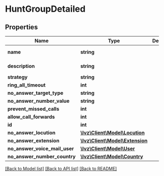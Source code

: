 # HuntGroupDetailed

## Properties
Name | Type | Description | Notes
------------ | ------------- | ------------- | -------------
**name** | **string** |  | [default to '']
**description** | **string** |  | [default to '']
**strategy** | **string** |  | 
**ring_all_timeout** | **int** |  | [optional] 
**no_answer_target_type** | **string** |  | [optional] 
**no_answer_number_value** | **string** |  | [optional] 
**prevent_missed_calls** | **int** |  | 
**allow_call_forwards** | **int** |  | 
**id** | **int** |  | [optional] 
**no_answer_locution** | [**\Ivz\Client\Model\Locution**](Locution.md) |  | [optional] 
**no_answer_extension** | [**\Ivz\Client\Model\Extension**](Extension.md) |  | [optional] 
**no_answer_voice_mail_user** | [**\Ivz\Client\Model\User**](User.md) |  | [optional] 
**no_answer_number_country** | [**\Ivz\Client\Model\Country**](Country.md) |  | [optional] 

[[Back to Model list]](../README.md#documentation-for-models) [[Back to API list]](../README.md#documentation-for-api-endpoints) [[Back to README]](../README.md)


